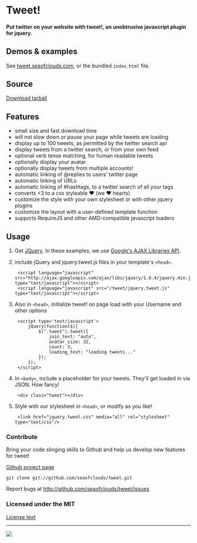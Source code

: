 # Tweet!
#### Put twitter on your website with tweet!, an unobtrusive javascript plugin for jquery.

## Demos & examples

See [tweet.seaofclouds.com](http://tweet.seaofclouds.com/), or the bundled `index.html` file.

## Source

[Download tarball](http://github.com/seaofclouds/tweet/tarball/master)

## Features

  * small size and fast download time
  * will not slow down or pause your page while tweets are loading
  * display up to 100 tweets, as permitted by the twitter search api
  * display tweets from a twitter search, or from your own feed
  * optional verb tense matching, for human readable tweets
  * optionally display your avatar
  * optionally display tweets from multiple accounts!
  * automatic linking of @replies to users’ twitter page
  * automatic linking of URLs
  * automatic linking of #hashtags, to a twitter search of all your tags
  * converts <3 to a css styleable ♥ (we ♥ hearts)
  * customize the style with your own stylesheet or with other jquery plugins
  * customize the layout with a user-defined template function
  * supports RequireJS and other AMD-compatible javascript loaders

## Usage

1. Get [JQuery](http://jquery.com/). In these examples, we use [Google's AJAX Libraries API](http://code.google.com/apis/ajaxlibs/).


2. include jQuery and jquery.tweet.js files in your template's `<head>`.

        <script language="javascript" src="http://ajax.googleapis.com/ajax/libs/jquery/1.6.4/jquery.min.js" type="text/javascript"></script>
        <script language="javascript" src="/tweet/jquery.tweet.js" type="text/javascript"></script>

3. Also in `<head>`, Initialize tweet! on page load with your Username and other options

        <script type='text/javascript'>
            jQuery(function($){
                $(".tweet").tweet({
                    join_text: "auto",
                    avatar_size: 32,
                    count: 3,
                    loading_text: "loading tweets..."
                });
            });
        </script>

4. In `<body>`, include a placeholder for your tweets. They'll get loaded in via JSON. How fancy!

        <div class="tweet"></div>

5. Style with our stylesheet in `<head>`, or modify as you like!

        <link href="jquery.tweet.css" media="all" rel="stylesheet" type="text/css"/>


### Contribute

Bring your code slinging skills to Github and help us develop new features for tweet!

[Github project page](http://github.com/seaofclouds/tweet/)

    git clone git://github.com/seaofclouds/tweet.git

Report bugs at http://github.com/seaofclouds/tweet/issues

### Licensed under the MIT

[License text](http://www.opensource.org/licenses/mit-license.php)

<hr>

[![](http://api.coderwall.com/purcell/endorsecount.png)](http://coderwall.com/purcell)
